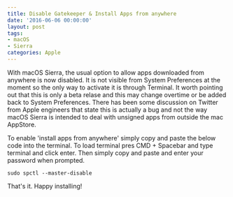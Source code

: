 ```yaml
---
title: Disable Gatekeeper & Install Apps from anywhere
date: '2016-06-06 00:00:00'
layout: post
tags:
- macOS
- Sierra
categories: Apple
---
```


With macOS Sierra, the usual option to allow apps downloaded from anywhere is now disabled. It is not visible from System Preferences at the moment so the only way to activate it is through Terminal. It worth pointing out that this is only a beta relase and this may change overtime or be added back to System Preferences. There has been some discussion on Twitter from Apple engineers that state this is actually a bug and not the way macOS Sierra is intended to deal with unsigned apps from outside the mac AppStore. 

To enable 'install apps from anywhere' simply copy and paste the below code into the terminal. To load terminal pres CMD + Spacebar and type terminal and click enter. Then simply copy and paste and enter your password when prompted. 

`sudo spctl --master-disable`

That's it. Happy installing! 
